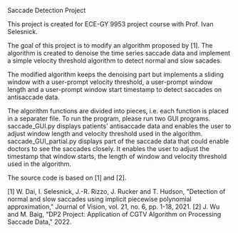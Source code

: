 Saccade Detection Project

This project is created for ECE-GY 9953 project course with Prof. Ivan Selesnick.


The goal of this project is to modify an algorithm proposed by [1]. The algorithm is created to denoise the time series saccade data and implement a simple velocity threshold algorithm to detect normal and slow sacades.

The modified algorithm keeps the denoising part but implements a sliding window with a user-prompt velocity threshold, a user-prompt window length and a user-prompt window start timestamp to detect saccades on antisaccade data. 

The algorithm functions are divided into pieces, i.e. each function is placed in a separater file. To run the program, please run two GUI programs. saccade_GUI.py displays patients' antisaccade data and enables the user to adjust window length and velocity threshold used in the algorithm. saccade_GUI_partial.py displays part of the saccade data that could enable doctors to see the saccades closely. It enables the user to adjust the timestamp that window starts, the length of window and velocity threshold used in the algorithm.

The source code is based on [1] and [2].

[1] W. Dai, I. Selesnick, J.-R. Rizzo, J. Rucker and T. Hudson, "Detection of normal and slow saccades using implicit piecewise polynomial approximation," Journal of Vision, vol. 21, no. 6, pp. 1-18, 2021. 
[2] J. Wu and M. Baig, "DP2 Project: Application of CGTV Algorithm on Processing Saccade Data," 2022.
